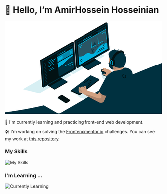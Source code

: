 # 👋 Hello, I’m AmirHossein Hosseinian

<img src="coding.jpg">

🌱 I'm currently learning and practicing front-end web development.

🛠️ I'm working on solving the [Frontendmentor.io](https://Frontendmentor.io) challenges. You can see my work at [this repository](https://github.com/amirhirx/frontendmentor-challenges/)
### My Skills
![My Skills](https://skillicons.dev/icons?i=html,css,js)
### I'm Learning ...
![Currently Learning](https://skillicons.dev/icons?i=tailwindcss,react,git)

<!---
amirhirx/amirhirx is a ✨ special ✨ repository because its `README.md` (this file) appears on your GitHub profile.
You can click the Preview link to take a look at your changes.
--->
